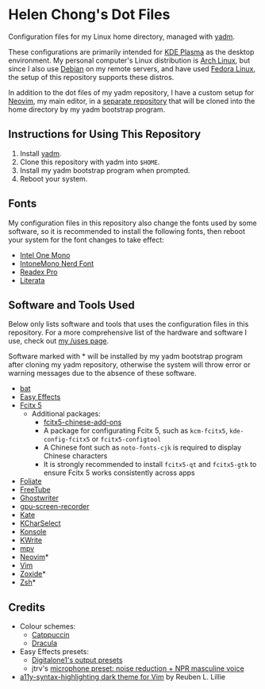 # Helen Chong's Dot Files

Configuration files for my Linux home directory, managed with [yadm](https://yadm.io/).

These configurations are primarily intended for [KDE Plasma](https://kde.org/plasma-desktop/) as the desktop environment. My personal computer's Linux distribution is [Arch Linux](https://archlinux.org/), but since I also use [Debian](https://www.debian.org/) on my remote servers, and have used [Fedora Linux](https://www.fedoraproject.org/), the setup of this repository supports these distros.

In addition to the dot files of my yadm repository, I have a custom setup for [Neovim](https://neovim.io/), my main editor, in a [separate repository](https://git.helenchong.dev/helenchong/LazyVim) that will be cloned into the home directory by my yadm bootstrap program.

## Instructions for Using This Repository

1. Install [yadm](https://yadm.io/).
2. Clone this repository with yadm into `$HOME`.
3. Install my yadm bootstrap program when prompted.
4. Reboot your system.

## Fonts

My configuration files in this repository also change the fonts used by some software, so it is recommended to install the following fonts, then reboot your system for the font changes to take effect:

- [Intel One Mono](https://www.intel.com/content/www/us/en/company-overview/one-monospace-font.html)
- [IntoneMono Nerd Font](https://www.nerdfonts.com/font-downloads)
- [Readex Pro](https://fonts.google.com/specimen/Readex+Pro)
- [Literata](https://fonts.google.com/specimen/Literata)

## Software and Tools Used

Below only lists software and tools that uses the configuration files in this repository. For a more comprehensive list of the hardware and software I use, check out [my /uses page](https://helenchong.dev/uses/).

Software marked with * will be installed by my yadm bootstrap program after cloning my yadm repository, otherwise the system will throw error or warning messages due to the absence of these software.

- [bat](https://github.com/sharkdp/bat)
- [Easy Effects](https://github.com/wwmm/easyeffects)
- [Fcitx 5](https://fcitx-im.org/)
    - Additional packages:
        - [fcitx5-chinese-add-ons](https://github.com/fcitx/fcitx5-chinese-addons)
        - A package for configurating Fcitx 5, such as `kcm-fcitx5`, `kde-config-fcitx5` or `fcitx5-configtool`
        - A Chinese font such as `noto-fonts-cjk` is required to display Chinese characters
        - It is strongly recommended to install `fcitx5-qt` and `fcitx5-gtk` to ensure Fcitx 5 works consistently across apps
- [Foliate](https://johnfactotum.github.io/foliate/)
- [FreeTube](https://freetubeapp.io/)
- [Ghostwriter](https://ghostwriter.kde.org/)
- [gpu-screen-recorder](https://git.dec05eba.com/gpu-screen-recorder/about/)
- [Kate](https://kate-editor.org/)
- [KCharSelect](https://apps.kde.org/kcharselect/)
- [Konsole](https://konsole.kde.org/)
- [KWrite](https://apps.kde.org/kwrite/)
- [mpv](https://mpv.io/)
- [Neovim](https://neovim.io/)*
- [Vim](https://www.vim.org/)
- [Zoxide](https://github.com/ajeetdsouza/zoxide)*
- [Zsh](https://www.zsh.org/)*

## Credits

- Colour schemes:
    - [Catppuccin](https://catppuccin.com/)
    - [Dracula](https://draculatheme.com/)
- Easy Effects presets:
    - [Digitalone1's output presets](https://github.com/Digitalone1/EasyEffects-Presets)
    - jtrv's [microphone preset: noise reduction + NPR masculine voice](https://gist.github.com/jtrv/47542c8be6345951802eebcf9dc7da31)
- [a11y-syntax-highlighting dark theme for Vim](https://github.com/ericwbailey/a11y-syntax-highlighting/blob/main/dist/vim/a11y-dark.vim) by Reuben L. Lillie
